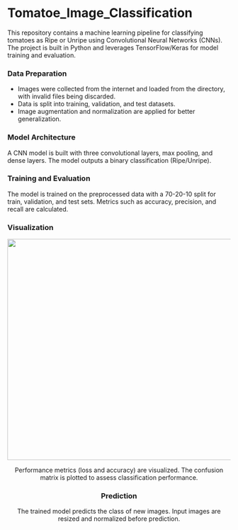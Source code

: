 # Tomatoe_Image_Classification
This repository contains a machine learning pipeline for classifying tomatoes as Ripe or Unripe using Convolutional Neural Networks (CNNs). The project is built in Python and leverages TensorFlow/Keras for model training and evaluation.

### Data Preparation

- Images were collected from the internet and loaded from the directory, with invalid files being discarded.
- Data is split into training, validation, and test datasets.
- Image augmentation and normalization are applied for better generalization.

### Model Architecture

A CNN model is built with three convolutional layers, max pooling, and dense layers.
The model outputs a binary classification (Ripe/Unripe).

### Training and Evaluation

The model is trained on the preprocessed data with a 70-20-10 split for train, validation, and test sets.
Metrics such as accuracy, precision, and recall are calculated.

### Visualization

<center><img src ="[https://upload.wikimedia.org/wikipedia/commons/0/03/Boy_with_Down_Syndrome.JPG](https://tagawagardens.com/wp-content/uploads/2023/08/TOMATOES-RED-RIPE-VINE-SS-1-scaled.jpg)" width = "800" height = '500'/>

Performance metrics (loss and accuracy) are visualized.
The confusion matrix is plotted to assess classification performance.

### Prediction

The trained model predicts the class of new images.
Input images are resized and normalized before prediction.
